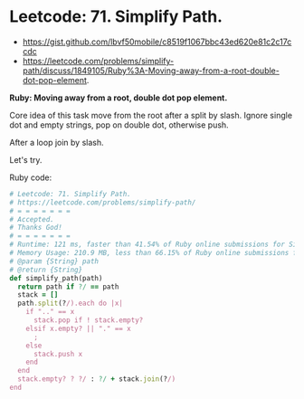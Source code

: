 # Leetcode: 71. Simplify Path.

- https://gist.github.com/lbvf50mobile/c8519f1067bbc43ed620e81c2c17ccdc
- https://leetcode.com/problems/simplify-path/discuss/1849105/Ruby%3A-Moving-away-from-a-root-double-dot-pop-element.

**Ruby: Moving away from a root, double dot pop element.**

Core idea of this task move from the root after a split by slash. 
Ignore single dot and empty strings, pop on double dot, otherwise push.

After a loop join by slash.

Let's try.

Ruby code:
```Ruby
# Leetcode: 71. Simplify Path.
# https://leetcode.com/problems/simplify-path/
# = = = = = = =
# Accepted.
# Thanks God!
# = = = = = = =
# Runtime: 121 ms, faster than 41.54% of Ruby online submissions for Simplify Path.
# Memory Usage: 210.9 MB, less than 66.15% of Ruby online submissions for Simplify Path.
# @param {String} path
# @return {String}
def simplify_path(path)
  return path if ?/ == path
  stack = []
  path.split(?/).each do |x|
    if ".." == x
      stack.pop if ! stack.empty?
    elsif x.empty? || "." == x
      ;
    else
      stack.push x
    end
  end
  stack.empty? ? ?/ : ?/ + stack.join(?/)
end
```
